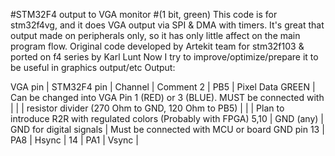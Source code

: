 #STM32F4 output to VGA monitor 
#(1 bit, green)
This code is for stm32f4vg, and it does VGA output via SPI & DMA with timers. It's great that output made on peripherals only, so it has only little affect on the main program flow.
Original code developed by Artekit team for stm32f103 & ported on f4 series by Karl Lunt
Now I try to improve/optimize/prepare it to be useful in graphics output/etc
Output:

VGA pin | STM32F4 pin  |  Channel                 | Comment
   2    |   PB5        |  Pixel Data GREEN        | Can be changed into VGA Pin 1 (RED) or 3 (BLUE). MUST be connected with 
        |              |                          | resistor divider (270 Ohm to GND, 120 Ohm to PB5)
        |              |                          | Plan to introduce R2R with regulated colors (Probably with FPGA)
 5,10   |   GND (any)  |  GND for digital signals | Must be connected with MCU or board GND pin
  13    |   PA8        |  Hsync                   |
  14    |   PA1        |  Vsync                   |
   


